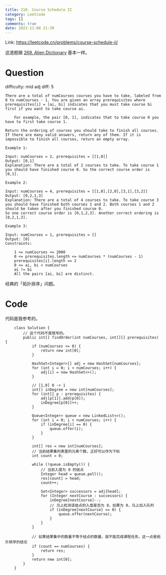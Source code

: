 ```yaml
---
title: 210. Course Schedule II
category: Leetcode
tags: []
comments: true
date: 2022-11-08 21:39
---
```




Link: https://leetcode.cn/problems/course-schedule-ii/

这道题跟 [269. Alien Dictionary](https://leetcode.cn/problems/alien-dictionary/) 基本一样。

# Question

difficulty: mid
adj diff: 5

    There are a total of numCourses courses you have to take, labeled from 0 to numCourses - 1. You are given an array prerequisites where prerequisites[i] = [ai, bi] indicates that you must take course bi first if you want to take course ai.

    	For example, the pair [0, 1], indicates that to take course 0 you have to first take course 1.

    Return the ordering of courses you should take to finish all courses. If there are many valid answers, return any of them. If it is impossible to finish all courses, return an empty array.

    Example 1:

    Input: numCourses = 2, prerequisites = [[1,0]]
    Output: [0,1]
    Explanation: There are a total of 2 courses to take. To take course 1 you should have finished course 0. So the correct course order is [0,1].

    Example 2:

    Input: numCourses = 4, prerequisites = [[1,0],[2,0],[3,1],[3,2]]
    Output: [0,2,1,3]
    Explanation: There are a total of 4 courses to take. To take course 3 you should have finished both courses 1 and 2. Both courses 1 and 2 should be taken after you finished course 0.
    So one correct course order is [0,1,2,3]. Another correct ordering is [0,2,1,3].

    Example 3:

    Input: numCourses = 1, prerequisites = []
    Output: [0]
    Constraints:

    	1 <= numCourses <= 2000
    	0 <= prerequisites.length <= numCourses * (numCourses - 1)
    	prerequisites[i].length == 2
    	0 <= ai, bi < numCourses
    	ai != bi
    	All the pairs [ai, bi] are distinct.

经典的「拓扑排序」问题。

# Code

代码是我参考的。

```
    class Solution {
    	// 这个代码不是我写的。
    	public int[] findOrder(int numCourses, int[][] prerequisites) {
    		if (numCourses <= 0) {
    			return new int[0];
    		}

    		HashSet<Integer>[] adj = new HashSet[numCourses];
    		for (int i = 0; i < numCourses; i++) {
    			adj[i] = new HashSet<>();
    		}

    		// [1,0] 0 -> 1
    		int[] inDegree = new int[numCourses];
    		for (int[] p : prerequisites) {
    			adj[p[1]].add(p[0]);
    			inDegree[p[0]]++;
    		}

    		Queue<Integer> queue = new LinkedList<>();
    		for (int i = 0; i < numCourses; i++) {
    			if (inDegree[i] == 0) {
    				queue.offer(i);
    			}
    		}

    		int[] res = new int[numCourses];
    		// 当前结果集列表里的元素个数，正好可以作为下标
    		int count = 0;

    		while (!queue.isEmpty()) {
    			// 当前入度为 0 的结点
    			Integer head = queue.poll();
    			res[count] = head;
    			count++;

    			Set<Integer> successors = adj[head];
    			for (Integer nextCourse : successors) {
    				inDegree[nextCourse]--;
    				// 马上检测该结点的入度是否为 0，如果为 0，马上加入队列
    				if (inDegree[nextCourse] == 0) {
    					queue.offer(nextCourse);
    				}
    			}
    		}

    		// 如果结果集中的数量不等于结点的数量，就不能完成课程任务，这一点是拓扑排序的结论
    		if (count == numCourses) {
    			return res;
    		}
    		return new int[0];
    	}
    }
```
